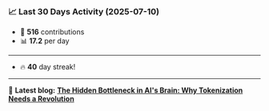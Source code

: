 <!--START_STATS-->
### 📈 Last 30 Days Activity (2025-07-10)  
- 🧮 **516** contributions  
- 📊 **17.2** per day
---
- 🔥 **40** day streak!
---
📝 **Latest blog:** [**The Hidden Bottleneck in AI's Brain: Why Tokenization Needs a Revolution**](https://andriak.com/blog/tokenization-revolution)
<!--END_STATS-->
